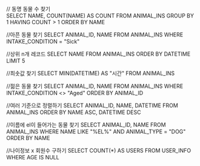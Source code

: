 // 동명 동물 수 찾기   
SELECT NAME,
COUNT(NAME) AS COUNT
FROM ANIMAL_INS
GROUP BY 1
HAVING COUNT > 1
ORDER BY NAME

//아픈 동물 찾기
SELECT ANIMAL_ID, NAME
FROM ANIMAL_INS
WHERE INTAKE_CONDITION = "Sick"

//상위 n개 레코드
SELECT NAME
FROM ANIMAL_INS
ORDER BY DATETIME
LIMIT 5

//최솟값 찾기
SELECT MIN(DATETIME) AS "시간"
FROM ANIMAL_INS

//젊은 동물 찾기
SELECT ANIMAL_ID, NAME
FROM ANIMAL_INS
WHERE INTAKE_CONDITION <> "Aged"
ORDER BY ANIMAL_ID

//여러 기준으로 정렬하기
SELECT ANIMAL_ID, NAME, DATETIME
FROM ANIMAL_INS
ORDER BY NAME ASC, DATETIME DESC

//이름에 el이 들어가는 동물 찾기
SELECT ANIMAL_ID, NAME
FROM ANIMAL_INS
WHERE NAME LIKE "%EL%"
AND ANIMAL_TYPE = "DOG"
ORDER BY NAME

//나이정보 x 회원수 구하기
SELECT COUNT(*) AS USERS
FROM USER_INFO
WHERE AGE IS NULL
